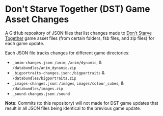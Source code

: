 # Don't Starve Together (DST) Game Asset Changes
A GitHub repository of JSON files that list changes made to [Don't Starve Together](https://store.steampowered.com/app/322330/Dont_Starve_Together/) game asset files (from certain folders, fsb files, and zip files) for each game update.

Each JSON file tracks changes for different game directories:
- `_anim-changes.json`: `/anim`, `/anim/dynamic`, & `/databundles/anim_dynamic.zip`
- `_bigportraits-changes.json`: `/bigportraits` & `/databundles/bigportraits.zip`
- `_images-changes.json`: `/images`, `images/colour_cubes`, & `/databundles/images.zip`
- `_sound-changes.json`: `/sound`

**Note:** Commits (to this repository) will not made for DST game updates that result in all JSON files being identical to the previous game update.
